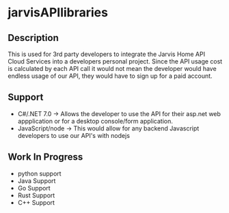 # jarvisAPIlibraries


## Description
This is used for 3rd party developers to integrate the Jarvis Home API Cloud Services into a developers personal project. Since the API usage cost is calculated by each API call
it would not mean the developer would have endless usage of our API, they would have to sign up for a paid account. 

## Support

- C#/.NET 7.0 -> Allows the developer to use the API for their asp.net web appplication or for a desktop console/form application.
- JavaScript/node -> This would allow for any backend Javascript developers to use our API's with nodejs

## Work In Progress
- python support
- Java Support
- Go Support
- Rust Support
- C++ Support
